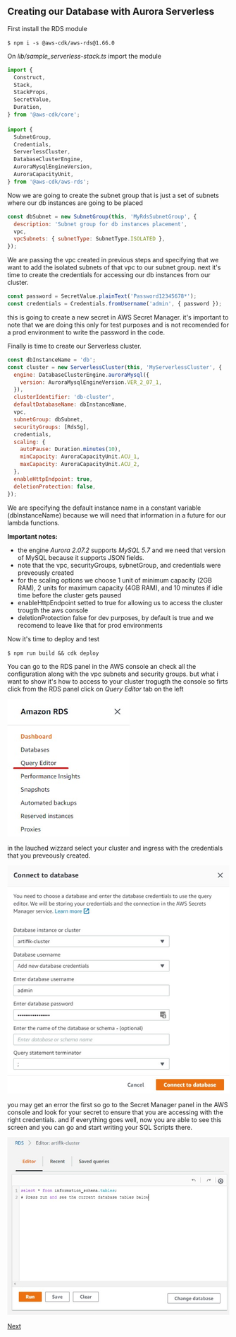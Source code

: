 ## Creating our Database with Aurora Serverless

First install the RDS module

`$ npm i -s @aws-cdk/aws-rds@1.66.0`

On _lib/sample_serverless-stack.ts_ import the module

```javascript
import {
  Construct,
  Stack,
  StackProps,
  SecretValue,
  Duration,
} from '@aws-cdk/core';

import {
  SubnetGroup,
  Credentials,
  ServerlessCluster,
  DatabaseClusterEngine,
  AuroraMysqlEngineVersion,
  AuroraCapacityUnit,
} from '@aws-cdk/aws-rds';
```

Now we are going to create the subnet group that is just a set of subnets where our db instances are going to be placed

```javascript
const dbSubnet = new SubnetGroup(this, 'MyRdsSubnetGroup', {
  description: 'Subnet group for db instances placement',
  vpc,
  vpcSubnets: { subnetType: SubnetType.ISOLATED },
});
```

We are passing the vpc created in previous steps and specifying that we want to add the isolated subnets of that vpc to our subnet group. next it's time to create the credentials for accessing our db instances from our cluster.

```javascript
const password = SecretValue.plainText('Password12345678*');
const credentials = Credentials.fromUsername('admin', { password });
```

this is going to create a new secret in AWS Secret Manager. it's important to note that we are doing this only for test purposes and is not recomended for a prod environment to write the password in the code.

Finally is time to create our Serverless cluster.

```javascript
const dbInstanceName = 'db';
const cluster = new ServerlessCluster(this, 'MyServerlessCluster', {
  engine: DatabaseClusterEngine.auroraMysql({
    version: AuroraMysqlEngineVersion.VER_2_07_1,
  }),
  clusterIdentifier: 'db-cluster',
  defaultDatabaseName: dbInstanceName,
  vpc,
  subnetGroup: dbSubnet,
  securityGroups: [RdsSg],
  credentials,
  scaling: {
    autoPause: Duration.minutes(10),
    minCapacity: AuroraCapacityUnit.ACU_1,
    maxCapacity: AuroraCapacityUnit.ACU_2,
  },
  enableHttpEndpoint: true,
  deletionProtection: false,
});
```

We are specifying the default instance name in a constant variable (dbInstanceName) because we will need that information in a future for our lambda functions.

**Important notes:**

- the engine _Aurora 2.07.2_ supports _MySQL 5.7_ and we need that version of MySQL because it supports JSON fields.
- note that the vpc, securityGroups, sybnetGroup, and credentials were preveously created
- for the scaling options we choose 1 unit of minimum capacity (2GB RAM), 2 units for maximum capacity (4GB RAM), and 10 minutes if idle time before the cluster gets paused
- enableHttpEndpoint setted to true for allowing us to access the cluster trougth the aws console
- deletionProtection false for dev purposes, by default is true and we recomend to leave like that for prod environments

Now it's time to deploy and test

`$ npm run build && cdk deploy`

You can go to the RDS panel in the AWS console an check all the configuration along with the vpc subnets and security groups. but what i want to show it's how to access to your cluster trogugth the console so firts click from the RDS panel click on _Query Editor_ tab on the left

![query_editor](1.jpg)

in the lauched wizzard select your cluster and ingress with the credentials that you preveously created.

![access_wizzard](2.jpg)

you may get an error the first so go to the Secret Manager panel in the AWS console and look for your secret to ensure that you are accessing with the right credentials. and if everything goes well, now you are able to see this screen and you can go and start writing your SQL Scripts there.

![query_panel](3.jpg)

[Next](https://github.com/Mateo-RH/cdkServerless/blob/main/Docs/Lambda%26ApiGW/lambda%26apigw.md)
